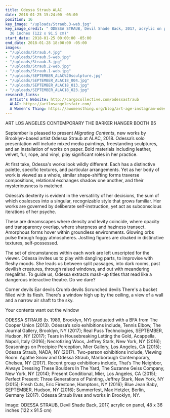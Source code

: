 ```yaml
---
title: Odessa Straub ALAC
date: 2018-01-25 15:24:00 -05:00
position: 16
key_image: "/uploads/Straub.3-web.jpg"
key_image_credit: " ODESSA STRAUB, Devil Shade Back, 2017, acrylic on panel, 48 x
  36 inches (122 x 91.5 cm)"
start_date: 2018-01-25 00:00:00 -05:00
end_date: 2018-01-28 18:00:00 -05:00
images:
- "/uploads/Straub.4.jpg"
- "/uploads/Straub.5-web.jpg"
- "/uploads/Straub.3.jpg"
- "/uploads/Straub.2-web.jpg"
- "/uploads/Straub.1-web.jpg"
- "/uploads/SEPTEMBER_ALAC%20sculpture.jpg"
- "/uploads/SEPTEMBER_ALAC18_004.jpg"
- "/uploads/SEPTEMBER_ALAC18_013.jpg"
- "/uploads/SEPTEMBER_ALAC18_023.jpg"
research_links:
  Artist's Website: http://cargocollective.com/odessastraub
  ALAC: https://artlosangelesfair.com/
  A Women's Thing: https://awomensthing.org/blog/art-age-instagram-odessa-straub/
---
```


ART LOS ANGELES CONTEMPORARY 
THE BARKER HANGER
BOOTH B5

September is pleased to present *Migrating Contents*, new works by Brooklyn-based artist Odessa Straub at ALAC, 2018. Odessa’s solo presentation will include mixed media paintings, freestanding sculptures, and an installation of works on paper. Bold materials including leather, velvet, fur, rope, and vinyl, play significant roles in her practice.  

At first take, Odessa's works look wildly different. Each has a distinctive palette, specific textures, and particular arrangements. Yet as her body of work is viewed as a whole, similar shape-shifting forms traverse compositions, relational exchanges shadow one another, and their mysteriousness is matched.  

Odessa’s dexterity is evident in the versatility of her decisions, the sum of which coalesces into a singular, recognizable style that grows familiar. Her works are governed by deliberate self-instruction, yet act as subconscious iterations of her psyche.  

These are dreamscapes where density and levity coincide, where opacity and transparency overlap, where sharpness and haziness transect. Amorphous forms hover within groundless environments. Glowing orbs pulse through foggy atmospheres. Jostling figures are cloaked in distinctive textures, self-possessed.  

The set of circumstances within each work are left unscripted for the viewer. Odessa invites us to play with dangling parts, to improvise with fleshy moods. She leads us between split passages, into dark rooms, past devilish creatures, through raised windows, and out with meandering megaliths. To guide us, Odessa extracts mash-up titles that read like a dangerous interactive theatre. Do we dare?  

Corner devils 
Ear devils 
Crumb devils 
Scrunched devils 
There's a bucket filled with its flesh. 
There's a window high up by the ceiling, a view of a wall and a narrow air shaft to the sky.  

Your contents want out the window   

ODESSA STRAUB (b. 1989, Brooklyn, NY) graduated with a BFA from The Cooper Union (2013). Odessa’s solo exhibitions include, Tennis Elbow, The Journal Gallery, Brooklyn, NY (2017); Real Puss Technologies, SEPTEMBER, Hudson, NY (2017); Tears in Housebreaking Letting the Gold, Acappella, Napoli, Italy (2016); Necrotizing Woos, Jeffrey Stark, New York, NY (2016); Seasonings on Precipice Perception, Mier Gallery, Los Angeles, CA (2015); Odessa Straub, NADA, NY (2017). Two-person exhibitions include, Viewing Room: Agathe Snow and Odessa Straub, Marlborough Contemporary, Chelsea, NY (2017). Recent group exhibitions include, That’s The Neighbor, Always Dressing These Boulders In The Yard, The Suzanne Geiss Company, New York, NY (2014); Present Conditional, Mier, Los Angeles, CA (2015); Perfect Present: Three Generations of Painting, Jeffrey Stark, New York, NY (2015); Fresh Cuts, Eric Firestone, Hamptons, NY (2016); Blue Jean Baby, SEPTEMBER, Hudson, NY (2016); Summerfest, Max Hetzler, Berlin, Germany (2017). Odessa Straub lives and works in Brooklyn, NY.  

Image: ODESSA STRAUB, Devil Shade Back, 2017, acrylic on panel, 48 x 36 inches (122 x 91.5 cm)
